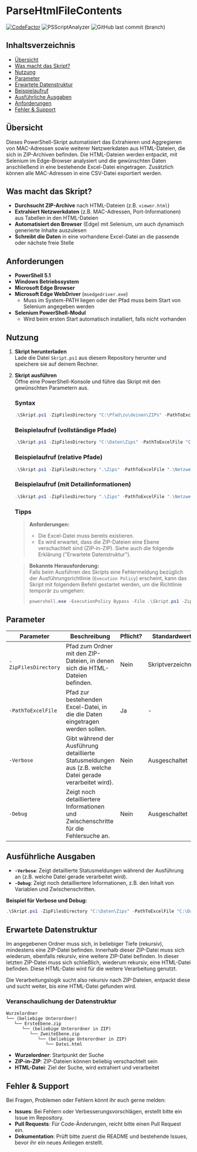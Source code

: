 # ParseHtmlFileContents
[![CodeFactor](https://www.codefactor.io/repository/github/michaelschoenburg/parsehtmlfilecontents/badge/main)](https://www.codefactor.io/repository/github/michaelschoenburg/parsehtmlfilecontents/overview/main) ![PSScriptAnalyzer](https://github.com/michaelschoenburg/ParseHtmlFileContents/actions/workflows/psscriptanalyzer.yml/badge.svg) ![GitHub last commit (branch)](https://img.shields.io/github/last-commit/michaelschoenburg/parsehtmlfilecontents/main?display_timestamp=author)

## Inhaltsverzeichnis

- [Übersicht](#übersicht)
- [Was macht das Skript?](#was-macht-das-skript)
- [Nutzung](#nutzung)
- [Parameter](#parameter)
- [Erwartete Datenstruktur](#erwartete-datenstruktur)
- [Beispielaufruf](#beispielaufruf)
- [Ausführliche Ausgaben](#ausführliche-ausgaben)
- [Anforderungen](#anforderungen)
- [Fehler & Support](#fehler--support)

## Übersicht

Dieses PowerShell-Skript automatisiert das Extrahieren und Aggregieren von MAC-Adressen sowie weiterer Netzwerkdaten aus HTML-Dateien, die sich in ZIP-Archiven befinden. Die HTML-Dateien werden entpackt, mit Selenium im Edge-Browser analysiert und die gewünschten Daten anschließend in eine bestehende Excel-Datei eingetragen. Zusätzlich können alle MAC-Adressen in eine CSV-Datei exportiert werden.

## Was macht das Skript?

- **Durchsucht ZIP-Archive** nach HTML-Dateien (z.B. `viewer.html`)
- **Extrahiert Netzwerkdaten** (z.B. MAC-Adressen, Port-Informationen) aus Tabellen in den HTML-Dateien
- **Automatisiert den Browser** (Edge) mit Selenium, um auch dynamisch generierte Inhalte auszulesen
- **Schreibt die Daten** in eine vorhandene Excel-Datei an die passende oder nächste freie Stelle

## Anforderungen

- **PowerShell 5.1**
- **Windows Betriebssystem**
- **Microsoft Edge Browser**
- **Microsoft Edge WebDriver** (`msedgedriver.exe`)  
  - Muss im System-PATH liegen oder der Pfad muss beim Start von Selenium angegeben werden
- **Selenium PowerShell-Modul**  
  - Wird beim ersten Start automatisch installiert, falls nicht vorhanden

## Nutzung

1. **Skript herunterladen**  
   Lade die Datei `Skript.ps1` aus diesem Repository herunter und speichere sie auf deinem Rechner.

2. **Skript ausführen**  
   Öffne eine PowerShell-Konsole und führe das Skript mit den gewünschten Parametern aus.

   ### Syntax

   ```powershell
   .\Skript.ps1 -ZipFilesDirectory "C:\Pfad\zu\deinen\ZIPs" -PathToExcelFile "C:\Pfad\zur\Exceldatei.xlsx" -Verbose
   ```

   ### Beispielaufruf (vollständige Pfade)

   ```powershell
   .\Skript.ps1 -ZipFilesDirectory "C:\Daten\Zips" -PathToExcelFile "C:\Daten\Netzwerkdaten.xlsx"
   ```

   ### Beispielaufruf (relative Pfade)

   ```powershell
   .\Skript.ps1 -ZipFilesDirectory ".\Zips" -PathToExcelFile ".\Netzwerkdaten.xlsx"
   ```

   ### Beispielaufruf (mit Detailinformationen)

   ```powershell
   .\Skript.ps1 -ZipFilesDirectory ".\Zips" -PathToExcelFile ".\Netzwerkdaten.xlsx" -Verbose
   ```
   ### Tipps

   > **Anforderungen:**
   > - Die Excel-Datei muss bereits existieren.
   > - Es wird erwartet, dass die ZIP-Dateien eine Ebene verschachtelt sind (ZIP-in-ZIP). Siehe auch die folgende Erklärung ("Erwartete Datenstruktur").

   > **Bekannte Herausforderung:**  
   > Falls beim Ausführen des Skripts eine Fehlermeldung bezüglich der Ausführungsrichtlinie (`Execution Policy`) erscheint, kann das Skript mit folgendem Befehl gestartet werden, um die Richtlinie temporär zu umgehen:
   > 
   > ```powershell
   > powershell.exe -ExecutionPolicy Bypass -File .\Skript.ps1 -ZipFilesDirectory "C:\Pfad\zu\deinen\ZIPs" -PathToExcelFile "C:\Pfad\zur\Exceldatei.xlsx"
   > ```

## Parameter
| Parameter            | Beschreibung                                                                                                  | Pflicht? | Standardwert                      |
|----------------------|---------------------------------------------------------------------------------------------------------------|----------|-----------------------------------|
| `-ZipFilesDirectory` | Pfad zum Ordner mit den ZIP-Dateien, in denen sich die HTML-Dateien befinden.                                 | Nein     | Skriptverzeichnis                 |
| `-PathToExcelFile`   | Pfad zur bestehenden Excel-Datei, in die die Daten eingetragen werden sollen.                                 | Ja       | -                                 |
| `-Verbose`           | Gibt während der Ausführung detaillierte Statusmeldungen aus (z.B. welche Datei gerade verarbeitet wird).     | Nein     | Ausgeschaltet                     |
| `-Debug`             | Zeigt noch detailliertere Informationen und Zwischenschritte für die Fehlersuche an.                          | Nein     | Ausgeschaltet                     |

## Ausführliche Ausgaben

- **`-Verbose`**: Zeigt detaillierte Statusmeldungen während der Ausführung an (z.B. welche Datei gerade verarbeitet wird).
- **`-Debug`**: Zeigt noch detailliertere Informationen, z.B. den Inhalt von Variablen und Zwischenschritten.

**Beispiel für Verbose und Debug:**
```powershell
.\Skript.ps1 -ZipFilesDirectory "C:\Daten\Zips" -PathToExcelFile "C:\Daten\Netzwerkdaten.xlsx" -Verbose -Debug
```

## Erwartete Datenstruktur

Im angegebenen Ordner muss sich, in beliebiger Tiefe (rekursiv), mindestens eine ZIP-Datei befinden. Innerhalb dieser ZIP-Datei muss sich wiederum, ebenfalls rekursiv, eine weitere ZIP-Datei befinden. In dieser letzten ZIP-Datei muss sich schließlich, wiederum rekursiv, eine HTML-Datei befinden. Diese HTML-Datei wird für die weitere Verarbeitung genutzt.

Die Verarbeitungslogik sucht also rekursiv nach ZIP-Dateien, entpackt diese und sucht weiter, bis eine HTML-Datei gefunden wird.

### Veranschaulichung der Datenstruktur

```text
Wurzelordner
└── (beliebige Unterordner)
   └── ErsteEbene.zip
      └── (beliebige Unterordner in ZIP)
         └── ZweiteEbene.zip
            └── (beliebige Unterordner in ZIP)
               └── Datei.html
```

- **Wurzelordner**: Startpunkt der Suche
- **ZIP-in-ZIP**: ZIP-Dateien können beliebig verschachtelt sein
- **HTML-Datei**: Ziel der Suche, wird extrahiert und verarbeitet

## Fehler & Support

Bei Fragen, Problemen oder Fehlern könnt ihr euch gerne melden:

- **Issues**: Bei Fehlern oder Verbesserungsvorschlägen, erstellt bitte ein Issue im Repository.
- **Pull Requests**: Für Code-Änderungen, reicht bitte einen Pull Request ein.
- **Dokumentation**: Prüft bitte zuerst die README und bestehende Issues, bevor ihr ein neues Anliegen erstellt.
